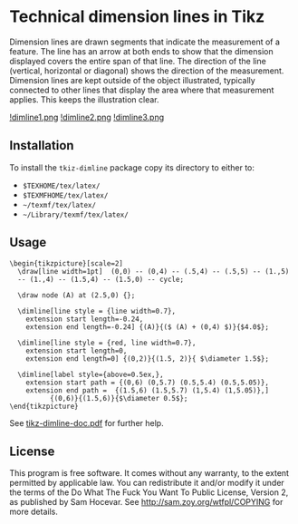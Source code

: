 # Technical dimension lines in Tikz


Dimension lines are drawn segments that indicate the measurement of a
feature. The line has an arrow at both ends to show that the dimension
displayed covers the entire span of that line. The direction of the line
(vertical, horizontal or diagonal) shows the direction of the
measurement. Dimension lines are kept outside of the object illustrated,
typically connected to other lines that display the area where that
measurement applies. This keeps the illustration clear.


[!dimline1.png]()
[!dimline2.png]()
[!dimline3.png]()

## Installation

To install the `tkiz-dimline` package copy its directory to either to:

- `$TEXHOME/tex/latex/`
- `$TEXMFHOME/tex/latex/`
- `~/texmf/tex/latex/`
- `~/Library/texmf/tex/latex/`

## Usage


````Tex
\begin{tikzpicture}[scale=2]
  \draw[line width=1pt]  (0,0) -- (0,4) -- (.5,4) -- (.5,5) -- (1.,5)
  -- (1.,4) -- (1.5,4) -- (1.5,0) -- cycle;

  \draw node (A) at (2.5,0) {};
  
  \dimline[line style = {line width=0.7},
    extension start length=-0.24,
    extension end length=-0.24] {(A)}{($ (A) + (0,4) $)}{$4.0$};

  \dimline[line style = {red, line width=0.7},
    extension start length=0,
    extension end length=0] {(0,2)}{(1.5, 2)}{ $\diameter 1.5$};

  \dimline[label style={above=0.5ex,},
    extension start path = {(0,6) (0,5.7) (0.5,5.4) (0.5,5.05)},
    extension end path =  {(1.5,6) (1.5,5.7) (1,5.4) (1,5.05)},]
          {(0,6)}{(1.5,6)}{$\diameter 0.5$};
\end{tikzpicture}
````

See [tikz-dimline-doc.pdf](tikz-dimline-doc.pdf) for further help.


## License

This program is free software. It comes without any warranty, to the extent
permitted by applicable law. You can redistribute it and/or modify it under
the terms of the Do What The Fuck You Want To Public License, Version 2, as
published by Sam Hocevar. See http://sam.zoy.org/wtfpl/COPYING for more
details.
